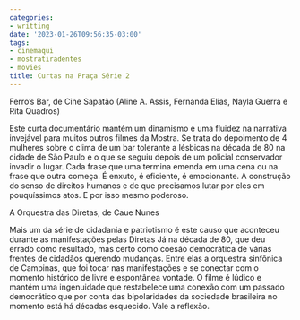 ```yaml
---
categories:
- writting
date: '2023-01-26T09:56:35-03:00'
tags:
- cinemaqui
- mostratiradentes
- movies
title: Curtas na Praça Série 2
---
```


Ferro’s Bar, de Cine Sapatão (Aline A. Assis, Fernanda Elias, Nayla Guerra e Rita Quadros)

Este curta documentário mantém um dinamismo e uma fluidez na narrativa invejável para muitos outros filmes da Mostra. Se trata do depoimento de 4 mulheres sobre o clima de um bar tolerante a lésbicas na década de 80 na cidade de São Paulo e o que se seguiu depois de um policial conservador invadir o lugar. Cada frase que uma termina emenda em uma cena ou na frase que outra começa. É enxuto, é eficiente, é emocionante. A construção do senso de direitos humanos e de que precisamos lutar por eles em pouquíssimos atos. E por isso mesmo poderoso.

A Orquestra das Diretas, de Caue Nunes

Mais um da série de cidadania e patriotismo é este causo que aconteceu durante as manifestações pelas Diretas Já na década de 80, que deu errado como resultado, mas certo como coesão democrática de várias frentes de cidadãos querendo mudanças. Entre elas a orquestra sinfônica de Campinas, que foi tocar nas manifestações e se conectar com o momento histórico de livre e espontânea vontade. O filme é lúdico e mantém uma ingenuidade que restabelece uma conexão com um passado democrático que por conta das bipolaridades da sociedade brasileira no momento está há décadas esquecido. Vale a reflexão.

